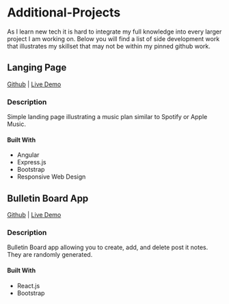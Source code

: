 # Additional-Projects
As I learn new tech it is hard to integrate my full knowledge into every larger project I am working on. Below you will find a list of side development work that illustrates my skillset that may not be within my pinned github work.


## Langing Page
[Github](https://github.com/rogercodes1/LandingPage) | [Live Demo](https://landing-pg.herokuapp.com/)
### Description
Simple landing page illustrating a music plan similar to Spotify or Apple Music. 

#### Built With
* Angular
* Express.js
* Bootstrap
* Responsive Web Design

## Bulletin Board App
[Github](https://github.com/rogercodes1/bulletin-board-app) | [Live Demo](https://app-bulletin-board.herokuapp.com/)

### Description
Bulletin Board app allowing you to create, add, and delete post it notes. They are randomly generated.
#### Built With
* React.js
* Bootstrap
